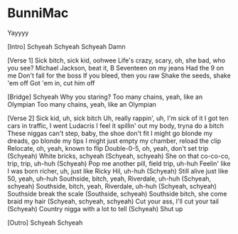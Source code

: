 # BunniMac
Yayyyy


[Intro]
Schyeah
Schyeah
Schyeah
Damn

[Verse 1]
Sick bitch, sick kid, oohwee
Life's crazy, scary, oh, she bad, who you see?
Michael Jackson, beat it, B
Seventeen on my jeans
Had the 9 on me
Don't fall for the boss
If you bleed, then you raw
Shake the seeds, shake 'em off
Got 'em in, cut him off

[Bridge]
Schyeah
Why you staring?
Too many chains, yeah, like an Olympian
Too many chains, yeah, like an Olympian

[Verse 2]
Sick kid, uh, sick bitch
Uh, really rappin', uh, I'm sick of it
I got ten cars in traffic, I went Ludacris
I feel it spillin' out my body, tryna do a bitch
These niggas can't step, baby, the shoe don't fit
I might go blonde my dreads, go blonde my tips
I might just empty my chamber, reload the clip
Relocate, oh, yeah, known to flip
Double-0-5, oh, yeah, don't set trip (Schyeah)
White bricks, schyeah (Schyeah, schyeah)
She on that co-co-co, trip, trip, uh-huh (Schyeah)
Pop me another pill, field trip, uh-huh
Feelin' like I was born richer, uh, just like Ricky Hil, uh-huh (Schyeah)
Still alive just like 50, yeah, uh-huh
Southside, bitch, yeah, Riverdale, uh-huh (Schyeah, schyeah)
Southside, bitch, yeah, Riverdale, uh-huh (Schyeah, schyeah)
Southside break the scale (Southside, schyeah)
Southside bitch, she come braid my hair (Schyeah, schyeah, schyeah)
Cut your ass, I'll cut your tail (Schyeah)
Country nigga with a lot to tell (Schyeah)
Shut up

[Outro]
Schyeah
Schyeah
